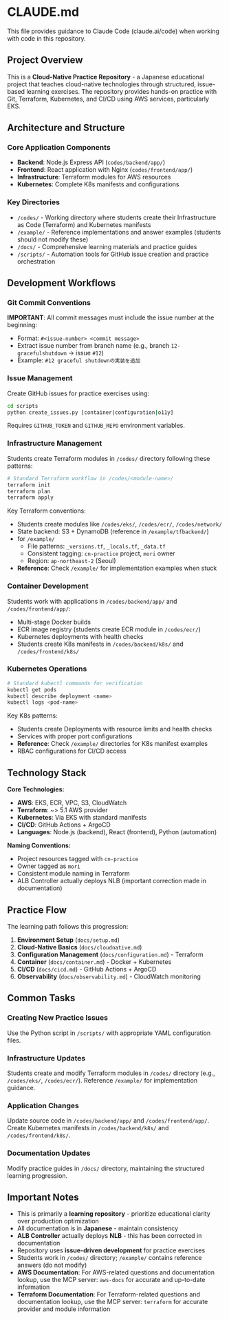 # CLAUDE.md

This file provides guidance to Claude Code (claude.ai/code) when working with code in this repository.

## Project Overview

This is a **Cloud-Native Practice Repository** - a Japanese educational project that teaches cloud-native technologies through structured, issue-based learning exercises. The repository provides hands-on practice with Git, Terraform, Kubernetes, and CI/CD using AWS services, particularly EKS.

## Architecture and Structure

### Core Application Components
- **Backend**: Node.js Express API (`codes/backend/app/`)
- **Frontend**: React application with Nginx (`codes/frontend/app/`)
- **Infrastructure**: Terraform modules for AWS resources
- **Kubernetes**: Complete K8s manifests and configurations

### Key Directories
- `/codes/` - Working directory where students create their Infrastructure as Code (Terraform) and Kubernetes manifests
- `/example/` - Reference implementations and answer examples (students should not modify these)
- `/docs/` - Comprehensive learning materials and practice guides
- `/scripts/` - Automation tools for GitHub issue creation and practice orchestration

## Development Workflows

### Git Commit Conventions
**IMPORTANT**: All commit messages must include the issue number at the beginning:
- Format: `#<issue-number> <commit message>`
- Extract issue number from branch name (e.g., branch `12-gracefulshutdown` → issue `#12`)
- Example: `#12 graceful shutdownの実装を追加`

### Issue Management
Create GitHub issues for practice exercises using:
```bash
cd scripts
python create_issues.py [container|configuration|o11y]
```
Requires `GITHUB_TOKEN` and `GITHUB_REPO` environment variables.

### Infrastructure Management
Students create Terraform modules in `/codes/` directory following these patterns:
```bash
# Standard Terraform workflow in /codes/<module-name>/
terraform init
terraform plan
terraform apply
```

Key Terraform conventions:
- Students create modules like `/codes/eks/`, `/codes/ecr/`, `/codes/network/`
- State backend: S3 + DynamoDB (reference in `/example/tfbackend/`)
- for `/example/` 
  - File patterns: `_versions.tf`, `_locals.tf`, `_data.tf`
  - Consistent tagging: `cn-practice` project, `mori` owner
  - Region: `ap-northeast-2` (Seoul)
- **Reference**: Check `/example/` for implementation examples when stuck

### Container Development
Students work with applications in `/codes/backend/app/` and `/codes/frontend/app/`:
- Multi-stage Docker builds
- ECR image registry (students create ECR module in `/codes/ecr/`)
- Kubernetes deployments with health checks
- Students create K8s manifests in `/codes/backend/k8s/` and `/codes/frontend/k8s/`

### Kubernetes Operations
```bash
# Standard kubectl commands for verification
kubectl get pods
kubectl describe deployment <name>
kubectl logs <pod-name>
```

Key K8s patterns:
- Students create Deployments with resource limits and health checks
- Services with proper port configurations  
- **Reference**: Check `/example/` directories for K8s manifest examples
- RBAC configurations for CI/CD access

## Technology Stack

**Core Technologies:**
- **AWS**: EKS, ECR, VPC, S3, CloudWatch
- **Terraform**: ~> 5.1 AWS provider
- **Kubernetes**: Via EKS with standard manifests
- **CI/CD**: GitHub Actions + ArgoCD
- **Languages**: Node.js (backend), React (frontend), Python (automation)

**Naming Conventions:**
- Project resources tagged with `cn-practice`
- Owner tagged as `mori`
- Consistent module naming in Terraform
- ALB Controller actually deploys NLB (important correction made in documentation)

## Practice Flow

The learning path follows this progression:
1. **Environment Setup** (`docs/setup.md`)
2. **Cloud-Native Basics** (`docs/cloudnative.md`) 
3. **Configuration Management** (`docs/configuration.md`) - Terraform
4. **Container** (`docs/container.md`) - Docker + Kubernetes
5. **CI/CD** (`docs/cicd.md`) - GitHub Actions + ArgoCD
6. **Observability** (`docs/observability.md`) - CloudWatch monitoring

## Common Tasks

### Creating New Practice Issues
Use the Python script in `/scripts/` with appropriate YAML configuration files.

### Infrastructure Updates
Students create and modify Terraform modules in `/codes/` directory (e.g., `/codes/eks/`, `/codes/ecr/`). Reference `/example/` for implementation guidance.

### Application Changes
Update source code in `/codes/backend/app/` and `/codes/frontend/app/`. Create Kubernetes manifests in `/codes/backend/k8s/` and `/codes/frontend/k8s/`.

### Documentation Updates
Modify practice guides in `/docs/` directory, maintaining the structured learning progression.

## Important Notes

- This is primarily a **learning repository** - prioritize educational clarity over production optimization
- All documentation is in **Japanese** - maintain consistency
- **ALB Controller** actually deploys **NLB** - this has been corrected in documentation
- Repository uses **issue-driven development** for practice exercises
- Students work in `/codes/` directory; `/example/` contains reference answers (do not modify)
- **AWS Documentation**: For AWS-related questions and documentation lookup, use the MCP server: `aws-docs` for accurate and up-to-date information
- **Terraform Documentation**: For Terraform-related questions and documentation lookup, use the MCP server: `terraform` for accurate provider and module information